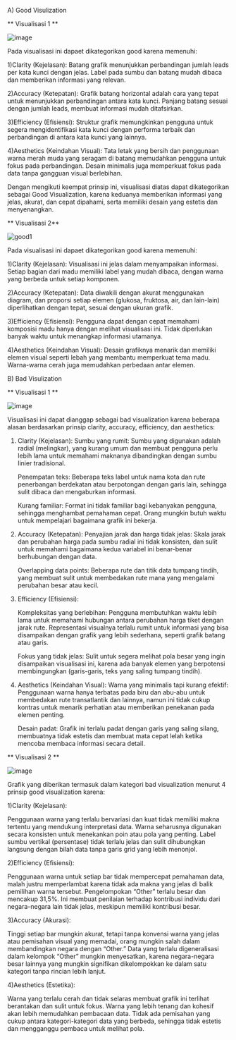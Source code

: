A) Good Visulization

**   Visualisasi 1 **

![image](https://github.com/user-attachments/assets/011d86c3-c287-4beb-9300-d5421578390a)

Pada visualisasi ini dapaet dikategorikan good karena memenuhi:

1)Clarity (Kejelasan): Batang grafik menunjukkan perbandingan jumlah leads per kata kunci dengan jelas. Label pada sumbu dan batang mudah dibaca dan memberikan informasi yang relevan.

2)Accuracy (Ketepatan): Grafik batang horizontal adalah cara yang tepat untuk menunjukkan perbandingan antara kata kunci. Panjang batang sesuai dengan jumlah leads, membuat informasi mudah ditafsirkan.

3)Efficiency (Efisiensi): Struktur grafik memungkinkan pengguna untuk segera mengidentifikasi kata kunci dengan performa terbaik dan perbandingan di antara kata kunci yang lainnya.

4)Aesthetics (Keindahan Visual): Tata letak yang bersih dan penggunaan warna merah muda yang seragam di batang memudahkan pengguna untuk fokus pada perbandingan. Desain minimalis juga memperkuat fokus pada data tanpa gangguan visual berlebihan.

Dengan mengikuti keempat prinsip ini, visualisasi diatas dapat dikategorikan sebagai Good Visualization, karena keduanya memberikan informasi yang jelas, akurat, dan cepat dipahami, serta memiliki desain yang estetis dan menyenangkan.

**  Visualisasi 2**
      
![good1](https://github.com/user-attachments/assets/f85d75d7-8194-4dfa-9421-1485c89c300f)

Pada visualisasi ini dapaet dikategorikan good karena memenuhi:

1)Clarity (Kejelasan): Visualisasi ini jelas dalam menyampaikan informasi. Setiap bagian dari madu memiliki label yang mudah dibaca, dengan warna yang berbeda untuk setiap komponen.

2)Accuracy (Ketepatan): Data diwakili dengan akurat menggunakan diagram, dan proporsi setiap elemen (glukosa, fruktosa, air, dan lain-lain) diperlihatkan dengan tepat, sesuai dengan ukuran grafik.

3)Efficiency (Efisiensi): Pengguna dapat dengan cepat memahami komposisi madu hanya dengan melihat visualisasi ini. Tidak diperlukan banyak waktu untuk menangkap informasi utamanya.

4)Aesthetics (Keindahan Visual): Desain grafiknya menarik dan memiliki elemen visual seperti lebah yang membantu memperkuat tema madu. Warna-warna cerah juga memudahkan perbedaan antar elemen.


B) Bad Visulization

**   Visualisasi 1 **

![image](https://github.com/user-attachments/assets/821c5a2b-a894-41e4-a5d0-8714d3501b2b)


Visualisasi ini dapat dianggap sebagai bad visualization karena beberapa alasan berdasarkan prinsip clarity, accuracy, efficiency, dan aesthetics:

1. Clarity (Kejelasan):
  Sumbu yang rumit: Sumbu yang digunakan adalah radial (melingkar), yang kurang umum dan membuat pengguna perlu lebih lama untuk memahami maknanya dibandingkan dengan sumbu linier tradisional.

    Penempatan teks: Beberapa teks label untuk nama kota dan rute penerbangan berdekatan atau berpotongan dengan garis lain, sehingga sulit dibaca dan mengaburkan informasi.

    Kurang familiar: Format ini tidak familiar bagi kebanyakan pengguna, sehingga menghambat pemahaman cepat. Orang mungkin butuh waktu untuk mempelajari bagaimana grafik ini bekerja.

2. Accuracy (Ketepatan):
    Penyajian jarak dan harga tidak jelas: Skala jarak dan perubahan harga pada sumbu radial ini tidak konsisten, dan sulit untuk memahami bagaimana kedua variabel ini benar-benar berhubungan dengan data.

    Overlapping data points: Beberapa rute dan titik data tumpang tindih, yang membuat sulit untuk membedakan rute mana yang mengalami perubahan besar atau kecil.
  
3. Efficiency (Efisiensi):
  
    Kompleksitas yang berlebihan: Pengguna membutuhkan waktu lebih lama untuk memahami hubungan antara perubahan harga tiket dengan jarak rute. Representasi visualnya terlalu rumit untuk informasi yang bisa disampaikan dengan grafik yang lebih sederhana, seperti grafik batang atau garis.
  
    Fokus yang tidak jelas: Sulit untuk segera melihat pola besar yang ingin disampaikan visualisasi ini, karena ada banyak elemen yang berpotensi membingungkan (garis-garis, teks yang saling tumpang tindih).

4. Aesthetics (Keindahan Visual):
    Warna yang minimalis tapi kurang efektif: Penggunaan warna hanya terbatas pada biru dan abu-abu untuk membedakan rute transatlantik dan lainnya, namun ini tidak cukup kontras untuk menarik perhatian atau memberikan penekanan pada elemen penting.

    Desain padat: Grafik ini terlalu padat dengan garis yang saling silang, membuatnya tidak estetis dan membuat mata cepat lelah ketika mencoba membaca informasi secara detail.
   

**   Visualisasi 2 **

   ![image](https://github.com/user-attachments/assets/1f8d78ce-3c10-4648-a88c-e9d863406b79)

   Grafik yang diberikan termasuk dalam kategori bad visualization menurut 4 prinsip good visualization karena:

1)Clarity (Kejelasan):

Penggunaan warna yang terlalu bervariasi dan kuat tidak memiliki makna tertentu yang mendukung interpretasi data. Warna seharusnya digunakan secara konsisten untuk menekankan poin atau pola yang penting.
Label sumbu vertikal (persentase) tidak terlalu jelas dan sulit dihubungkan langsung dengan bilah data tanpa garis grid yang lebih menonjol.

2)Efficiency (Efisiensi):

Penggunaan warna untuk setiap bar tidak mempercepat pemahaman data, malah justru memperlambat karena tidak ada makna yang jelas di balik pemilihan warna tersebut.
Pengelompokan “Other” terlalu besar dan mencakup 31,5%. Ini membuat penilaian terhadap kontribusi individu dari negara-negara lain tidak jelas, meskipun memiliki kontribusi besar.

3)Accuracy (Akurasi):

Tinggi setiap bar mungkin akurat, tetapi tanpa konvensi warna yang jelas atau pemisahan visual yang memadai, orang mungkin salah dalam membandingkan negara dengan “Other.”
Data yang terlalu digeneralisasi dalam kelompok “Other” mungkin menyesatkan, karena negara-negara besar lainnya yang mungkin signifikan dikelompokkan ke dalam satu kategori tanpa rincian lebih lanjut.

4)Aesthetics (Estetika):

Warna yang terlalu cerah dan tidak selaras membuat grafik ini terlihat berantakan dan sulit untuk fokus. Warna yang lebih tenang dan kohesif akan lebih memudahkan pembacaan data.
Tidak ada pemisahan yang cukup antara kategori-kategori data yang berbeda, sehingga tidak estetis dan mengganggu pembaca untuk melihat pola.

